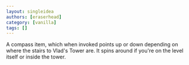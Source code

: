 ```yaml
---
layout: singleidea
authors: [eraserhead]
category: [vanilla]
tags: []
---
```

A compass item, which when invoked points up or down depending on where the stairs to Vlad's Tower are. It spins around if you're on the level itself or inside the tower.
